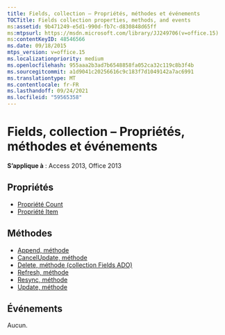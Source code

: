 ```yaml
---
title: Fields, collection – Propriétés, méthodes et événements
TOCTitle: Fields collection properties, methods, and events
ms:assetid: 9b471249-e5d1-990d-fb7c-d830848d65ff
ms:mtpsurl: https://msdn.microsoft.com/library/JJ249706(v=office.15)
ms:contentKeyID: 48546566
ms.date: 09/18/2015
mtps_version: v=office.15
ms.localizationpriority: medium
ms.openlocfilehash: 955aaa2b3ad7b6548858fa052ca32c119c8b3f4b
ms.sourcegitcommit: a1d9041c20256616c9c183f7d1049142a7ac6991
ms.translationtype: MT
ms.contentlocale: fr-FR
ms.lasthandoff: 09/24/2021
ms.locfileid: "59565358"
---
```

# <a name="fields-collection-properties-methods-and-events"></a>Fields, collection – Propriétés, méthodes et événements

**S’applique à** : Access 2013, Office 2013

## <a name="properties"></a>Propriétés

- [Propriété Count](count-property-ado.md)
- [Propriété Item](item-property-ado.md)

## <a name="methods"></a>Méthodes

- [Append, méthode](append-method-ado.md)
- [CancelUpdate, méthode](cancelupdate-method-ado.md)
- [Delete, méthode (collection Fields ADO)](delete-method-ado-fields-collection.md)
- [Refresh, méthode](refresh-method-ado.md)
- [Resync, méthode](resync-method-ado.md)
- [Update, méthode](update-method-ado.md)

## <a name="events"></a>Événements

Aucun.

